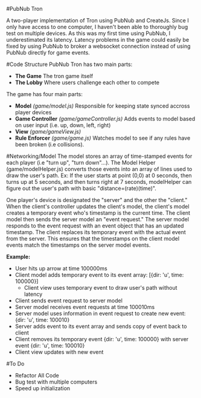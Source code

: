#PubNub Tron

A two-player implementation of Tron using PubNub and CreateJs. Since I only have access to one computer, I haven't been able to thoroughly bug test on multiple devices. As this was my first time using PubNub, I underestimated its latency. Latency problems in the game could easily be fixed by using PubNub to broker a websocket connection instead of using PubNub directly for game events.

#Code Structure
PubNub Tron has two main parts:

- <strong>The Game</strong> The tron game itself
- <strong>The Lobby</strong> Where users challenge each other to compete

The game has four main parts:

- <strong>Model</strong> <em>(game/model.js)</em> Responsible for keeping state synced accross player devices
- <strong>Game Controller</strong> <em>(game/gameController.js)</em> Adds events to model based on user input (i.e. up, down, left, right)
- <strong>View</strong> <em>(game/gameView.js)</em>
- <strong>Rule Enforcer</strong> <em>(game/game.js)</em> Watches model to see if any rules have been broken (i.e collisions).

#Networking/Model
The model stores an array of time-stamped events for each player (i.e "turn up", "turn down"...). The Model Helper (game/modelHelper.js) converts those events into an array of lines used to draw the user's path. Ex: If the user starts at point (0,0) at 0 seconds, then turns up at 5 seconds, and then turns right at 7 seconds, modelHelper can figure out the user's path with basic "distance=(rate)(time)".

One player's device is designated the "server" and the other the "client." When the client's controller updates the client's model, the client's model creates a temporary event who's timestamp is the current time. The client model then sends the server model an "event request." The server model responds to the event request with an event object that has an updated timestamp. The client replaces its temporary event with the actual event from the server. This ensures that the timestamps on the client model events match the timestamps on the server model events.

<strong>Example:</strong>
- User hits up arrow at time 100000ms
- Client model adds temporary event to its event array: [{dir: 'u', time: 100000}]
    - Client view uses temporary event to draw user's path without latency
- Client sends event request to server model
- Server model receives event requests at time 100010ms
- Server model uses information in event request to create new event: {dir: 'u', time: 100010}
- Server adds event to its event array and sends copy of event back to client
- Client removes its temporary event {dir: 'u', time: 100000} with server event {dir: 'u', time: 100010}
- Client view updates with new event

#To Do
- Refactor All Code
- Bug test with multiple computers
- Speed up initialization